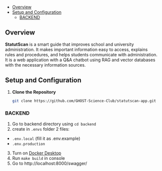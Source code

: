 - [Overview](#overview)
- [Setup and Configuration](#setup-and-configuration)
  - [BACKEND](#backend)

## Overview

**StatutScan** is a smart guide that improves school and university administration. It makes important information easy to access, explains rules and procedures, and helps students communicate with administration. It is a web application with a Q&A chatbot using RAG and vector databases with the necessary information sources.

## Setup and Configuration

1. **Clone the Repository**

   ```bash
   git clone https://github.com/GHOST-Science-Club/statutscan-app.git .
    ```

### BACKEND
1. Go to backend directory using `cd backend`
2. create in `.envs` folder 2 files:
- `.env.local` (fill it as .env.example)
- `.env.production`
3. Turn on [Docker Desktop](https://www.docker.com/products/docker-desktop/)
4. Run `make build` in console
5. Go to http://localhost:8000/swagger/
